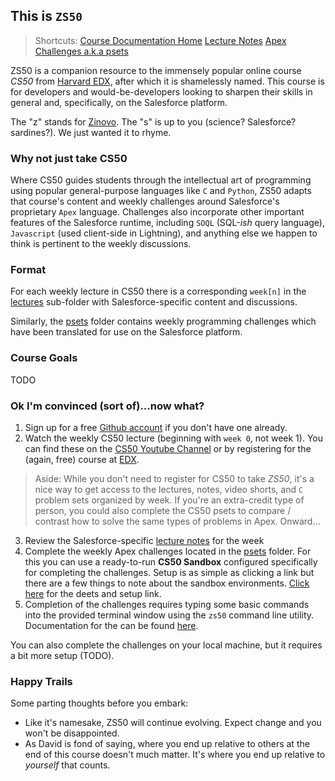 ## This is `ZS50`

> Shortcuts:
> [Course Documentation Home](https://alpha-bytes.github.io/zs50-content)
> [Lecture Notes](./lectures/list.md)
> [Apex Challenges a.k.a psets](./psets/list.md)

ZS50 is a companion resource to the immensely popular online course *CS50* from [Harvard EDX](https://www.edx.org/course/cs50s-introduction-computer-science-harvardx-cs50x), after which it is shamelessly named. This course is for developers and would-be-developers looking to sharpen their skills in general and, specifically, on the Salesforce platform. 

The "z" stands for [Zinovo](https://www.zinovo.com/). The "s" is up to you (science? Salesforce? sardines?). We just wanted it to rhyme. 

### Why not just take CS50
Where CS50 guides students through the intellectual art of programming using popular general-purpose languages like `C` and `Python`, ZS50 adapts that course's content and weekly challenges around Salesforce's proprietary `Apex` language. Challenges also incorporate other important features of the Salesforce runtime, including `SOQL` (SQL-*ish* query language), `Javascript` (used client-side in Lightning), and anything else we happen to think is pertinent to the weekly discussions. 

### Format
For each weekly lecture in CS50 there is a corresponding `week[n]` in the [lectures](lectures/list.md) sub-folder with Salesforce-specific content and discussions. 

Similarly, the [psets](psets/list.md) folder contains weekly programming challenges which have been translated for use on the Salesforce platform. 

### Course Goals
TODO

### Ok I'm convinced (sort of)...now what?
1. Sign up for a free [Github account](https://github.com/join) if you don't have one already.
2. Watch the weekly CS50 lecture (beginning with `week 0`, not week 1). You can find these on the [CS50 Youtube Channel](https://www.youtube.com/channel/UCcabW7890RKJzL968QWEykA) or by registering for the (again, free) course at [EDX](https://www.edx.org/course/cs50s-introduction-computer-science-harvardx-cs50x). 
> Aside: While you don't need to register for CS50 to take *ZS50*, it's a nice way to get access to the lectures, notes, video shorts, and `C` problem sets organized by week. If you're an extra-credit type of person, you could also complete the CS50 psets to compare / contrast how to solve the same types of problems in Apex. Onward...
3. Review the Salesforce-specific [lecture notes](./lectures/list.md) for the week
4. Complete the weekly Apex challenges located in the [psets](./psets/list.md) folder. For this you can use a ready-to-run
**CS50 Sandbox** configured specifically for completing the challenges. Setup is as simple as clicking a link but there are a few things to note about the sandbox environments. [Click here](./setup/sandbox.md) for the deets and setup link.
5. Completion of the challenges requires typing some basic commands into the provided terminal window using the `zs50` command line utility. Documentation for the can be found [here](https://github.com/alpha-bytes/zs50). 

You can also complete the challenges on your local machine, but it requires a bit more setup (TODO). 

### Happy Trails
Some parting thoughts before you embark: 
- Like it's namesake, ZS50 will continue evolving. Expect change and you won't be disappointed. 
- As David is fond of saying, where you end up relative to others at the end of this course doesn't much matter. It's where you end up relative to *yourself* that counts.
